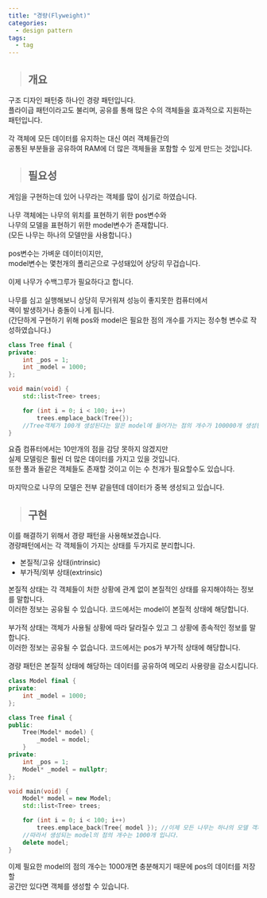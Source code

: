 ```yaml
---
title: "경량(Flyweight)"
categories:
  - design pattern
tags:
  - tag
---
```

> ## 개요

구조 디자인 패턴중 하나인 경량 패턴입니다.<br>
플라이급 패턴이라고도 불리며, 공유를 통해 많은 수의 객체들을 효과적으로 지원하는 패턴입니다.<br>
<br>
각 객체에 모든 데이터를 유지하는 대신 여러 객체들간의<br>
공통된 부분들을 공유하여 RAM에 더 많은 객체들을 포함할 수 있게 만드는 것입니다.<br>
> ## 필요성

게임을 구현하는데 있어 나무라는 객체를 많이 심기로 하였습니다.<br>
<br>
나무 객체에는 나무의 위치를 표현하기 위한 pos변수와<br>
나무의 모델을 표현하기 위한 model변수가 존재합니다.<br>
(모든 나무는 하나의 모델만을 사용합니다.)<br>
<br>
pos변수는 가벼운 데이터이지만,<br>
model변수는 몇천개의 폴리곤으로 구성돼있어 상당히 무겁습니다.<br>
<br>
이제 나무가 수백그루가 필요하다고 합니다.<br>
<br>
나무를 심고 실행해보니 상당히 무거워져 성능이 좋지못한 컴퓨터에서<br>
랙이 발생하거나 충돌이 나게 됩니다.<br>
(간단하게 구현하기 위해 pos와 model은 필요한 점의 개수를 가지는 정수형 변수로 작성하였습니다.)
```cpp
class Tree final {
private:
	int _pos = 1;
	int _model = 1000;
};

void main(void) {
	std::list<Tree> trees;

	for (int i = 0; i < 100; i++)
		trees.emplace_back(Tree{});
	//Tree객체가 100개 생성된다는 말은 model에 들어가는 점의 개수가 100000개 생성된다는 뜻입니다.
}
```
요즘 컴퓨터에서는 10만개의 점을 감당 못하지 않겠지만<br>
실제 모델링은 훨씬 더 많은 데이터를 가지고 있을 것입니다.<br>
또한 풀과 돌같은 객체들도 존재할 것이고 이는 수 천개가 필요할수도 있습니다.<br>
<br>
마지막으로 나무의 모델은 전부 같을텐데 데이터가 중복 생성되고 있습니다.
> ## 구현

이를 해결하기 위해서 경량 패턴을 사용해보겠습니다.<br>
경량패턴에서는 각 객체들이 가지는 상태를 두가지로 분리합니다.
- 본질적/고유 상태(intrinsic)
- 부가적/외부 상태(extrinsic)

본질적 상태는 각 객체들이 처한 상황에 관계 없이 본질적인 상태를 유지해야하는 정보를 말합니다.<br>
이러한 정보는 공유될 수 있습니다. 코드에서는 model이 본질적 상태에 해당합니다.<br>
<br>
부가적 상태는 객체가 사용될 상황에 따라 달라질수 있고 그 상황에 종속적인 정보를 말합니다.<br>
이러한 정보는 공유될 수 없습니다. 코드에서는 pos가 부가적 상태에 해당합니다.<br>
<br>
경량 패턴은 본질적 상태에 해당하는 데이터를 공유하여 메모리 사용량을 감소시킵니다.
```cpp
class Model final {
private:
	int _model = 1000;
};

class Tree final {
public:
	Tree(Model* model) {
		_model = model;
	}
private:
	int _pos = 1;
	Model* _model = nullptr;
};

void main(void) {
	Model* model = new Model;
	std::list<Tree> trees;

	for (int i = 0; i < 100; i++)
		trees.emplace_back(Tree{ model }); //이제 모든 나무는 하나의 모델 객체를 공유합니다.
	//따라서 생성되는 model의 점의 개수는 1000개 입니다.
	delete model;
}
```
이제 필요한 model의 점의 개수는 1000개면 충분해지기 때문에 pos의 데이터를 저장할<br>
공간만 있다면 객체를 생성할 수 있습니다.

